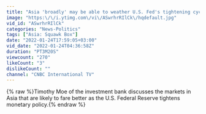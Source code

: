 ```yaml
---
title: "Asia 'broadly' may be able to weather U.S. Fed's tightening cycle better than before: Goldman Sachs"
image: "https:\/\/i.ytimg.com\/vi\/ASwrhrRIlCk\/hqdefault.jpg"
vid_id: "ASwrhrRIlCk"
categories: "News-Politics"
tags: ["Asia: Squawk Box"]
date: "2022-01-24T17:59:05+03:00"
vid_date: "2022-01-24T04:36:58Z"
duration: "PT3M20S"
viewcount: "270"
likeCount: "3"
dislikeCount: ""
channel: "CNBC International TV"
---
```

{% raw %}Timothy Moe of the investment bank discusses the markets in Asia that are likely to fare better as the U.S. Federal Reserve tightens monetary policy.{% endraw %}
